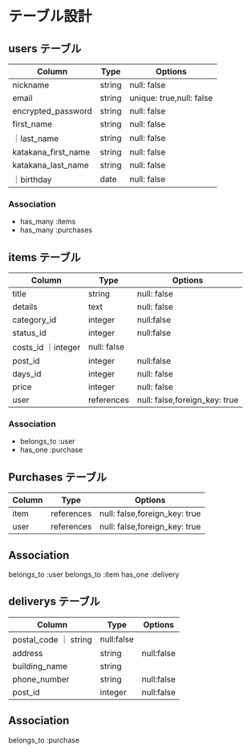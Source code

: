 # テーブル設計

## users テーブル

| Column   | Type   | Options     |
| -------- | ------ | ----------- |
| nickname     | string | null: false   |
| email        | string | unique: true,null: false |
| encrypted_password | string | null: false   |
|first_name  | string | null: false  |
｜last_name  | string | null: false  |
| katakana_first_name     | string | null: false   |
| katakana_last_name     | string | null: false   |
｜birthday | date | null: false   |




### Association

- has_many :items
- has_many :purchases
  

## items テーブル

| Column | Type   | Options     |
| ------ | ------ | ----------- |
| title         | string | null: false |
| details      | text | null: false|
|category_id       | integer| null:false
|status_id        | integer   |null:false |
|costs_id        ｜integer| null: false  |
|post_id          | integer| null:false|
|days_id          | integer | null: false|
| price          | integer | null: false
| user       | references  |  null: false,foreign_key: true|

### Association

- belongs_to :user
- has_one :purchase
  

## Purchases テーブル

| Column | Type   | Options     |
| ------ | ------ | ----------- |
| item  | references |  null: false,foreign_key: true |
| user| references |  null: false,foreign_key: true |



  ## Association

  belongs_to :user
  belongs_to :item
  has_one :delivery

  ## deliverys テーブル


| Column | Type   | Options     |
| ------ | ------ | ----------- |
|postal_code     ｜ string | null:false|
|address         |string | null:false|
|building_name   | string | |
|phone_number    | string | null:false|
|post_id          | integer| null:false|

## Association

  belongs_to :purchase